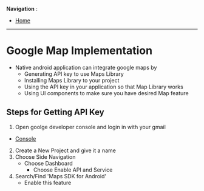 **Navigation** :

- [Home](index.md)

---

# Google Map Implementation

- Native android application can integrate google maps by
  - Generating API key to use Maps Library
  - Installing Maps Library to your project
  - Using the API key in your application so that Map Library works
  - Using UI components to make sure you have desired Map feature

## Steps for Getting API Key

1. Open goolge developer console and login in with your gmail

- [Console](https://console.developers.google.com/project)

2. Create a New Project and give it a name
3. Choose Side Navigation
   - Choose Dashboard
     - Choose Enable API and Service
4. Search/Find 'Maps SDK for Android'
   - Enable this feature
